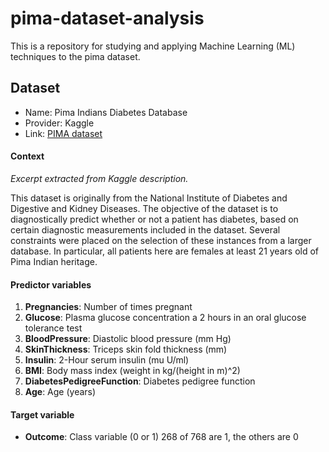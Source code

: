 # pima-dataset-analysis

This is a repository for studying and applying Machine 
Learning (ML) techniques to the pima dataset.

## Dataset

* Name: Pima Indians Diabetes Database
* Provider: Kaggle
* Link: [PIMA dataset](https://www.kaggle.com/uciml/pima-indians-diabetes-database?select=diabetes.csv) 

#### Context

*Excerpt extracted from Kaggle description.*

This dataset is originally from the National Institute of Diabetes 
and Digestive and Kidney Diseases. The objective of the dataset is 
to diagnostically predict whether or not a patient has diabetes, 
based on certain diagnostic measurements included in the dataset. 
Several constraints were placed on the selection of these instances 
from a larger database. In particular, all patients here are females 
at least 21 years old of Pima Indian heritage.

#### Predictor variables

1. **Pregnancies**: 
Number of times pregnant
2. **Glucose**: 
Plasma glucose concentration a 2 hours in an oral glucose tolerance test
3. **BloodPressure**:
Diastolic blood pressure (mm Hg)
4. **SkinThickness**:
Triceps skin fold thickness (mm)
5. **Insulin**:
2-Hour serum insulin (mu U/ml)
6. **BMI**:
Body mass index (weight in kg/(height in m)^2)
7. **DiabetesPedigreeFunction**:
Diabetes pedigree function
8. **Age**:
Age (years)

#### Target variable

- **Outcome**:
Class variable (0 or 1) 268 of 768 are 1, the others are 0

